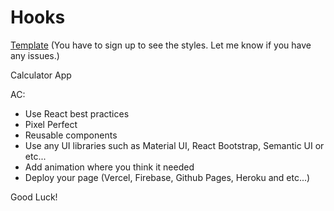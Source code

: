 # Hooks

[Template](https://www.figma.com/file/vIRbAtLLGR8mhAdDH9y535/Calculator-(Community)?node-id=0%3A1) 
(You have to sign up to see the styles. Let me know if you have any issues.)

Calculator App

AC:
- Use React best practices
- Pixel Perfect
- Reusable components
- Use any UI libraries such as Material UI, React Bootstrap, Semantic UI or etc...
- Add animation where you think it needed
- Deploy your page (Vercel, Firebase, Github Pages, Heroku and etc...)

Good Luck!